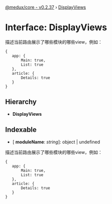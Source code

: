 [@medux/core - v0.2.37](../README.md) › [DisplayViews](displayviews.md)

# Interface: DisplayViews

描述当前路由展示了哪些模块的哪些view，例如：
```
{
   app: {
       Main: true,
       List: true
   },
   article: {
       Details: true
   }
}
```

## Hierarchy

* **DisplayViews**

## Indexable

* \[ **moduleName**: *string*\]: object | undefined

描述当前路由展示了哪些模块的哪些view，例如：
```
{
   app: {
       Main: true,
       List: true
   },
   article: {
       Details: true
   }
}
```
